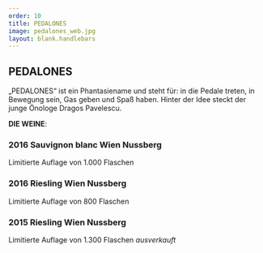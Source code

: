 ```yaml
---
order: 10
title: PEDALONES
image: pedalones_web.jpg
layout: blank.handlebars
---
```

## PEDALONES
„PEDALONES“ ist ein Phantasiename und steht für: in die Pedale treten, in Bewegung sein, Gas geben und Spaß haben. Hinter der Idee steckt der junge Önologe Dragos Pavelescu.

__DIE WEINE__:

### 2016 Sauvignon blanc Wien Nussberg
Limitierte Auflage von 1.000 Flaschen

### 2016 Riesling Wien Nussberg
Limitierte Auflage von 800 Flaschen 

### 2015 Riesling Wien Nussberg 
Limitierte Auflage von 1.300 Flaschen
_ausverkauft_
